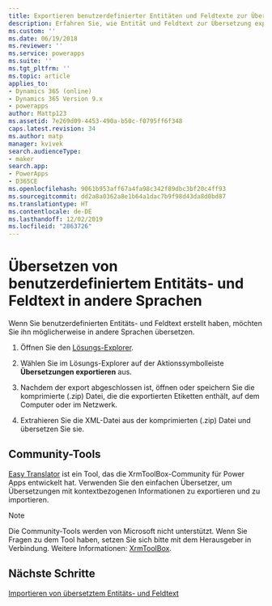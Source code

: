 ```yaml
---
title: Exportieren benutzerdefinierter Entitäten und Feldtexte zur Übersetzung mit Power Apps | MicrosoftDocs
description: Erfahren Sie, wie Entität und Feldtext zur Übersetzung exportiert werden
ms.custom: ''
ms.date: 06/19/2018
ms.reviewer: ''
ms.service: powerapps
ms.suite: ''
ms.tgt_pltfrm: ''
ms.topic: article
applies_to:
- Dynamics 365 (online)
- Dynamics 365 Version 9.x
- powerapps
author: Mattp123
ms.assetid: 7e269d09-4453-490a-b50c-f0795ff6f348
caps.latest.revision: 34
ms.author: matp
manager: kvivek
search.audienceType:
- maker
search.app:
- PowerApps
- D365CE
ms.openlocfilehash: 9061b953aff67a4fa98c342f89dbc3bf20c4ff93
ms.sourcegitcommit: dd2a8a0362a8e1b64a1dac7b9f98d43da8d0bd87
ms.translationtype: HT
ms.contentlocale: de-DE
ms.lasthandoff: 12/02/2019
ms.locfileid: "2863726"
---
```

# <a name="translate-customized-entity-and-field-text-into-other-languages"></a>Übersetzen von benutzerdefiniertem Entitäts- und Feldtext in andere Sprachen

Wenn Sie benutzerdefinierten Entitäts- und Feldtext erstellt haben, möchten Sie ihn möglicherweise in andere Sprachen übersetzen.  
  
1. Öffnen Sie den [Lösungs-Explorer](../model-driven-apps/advanced-navigation.md#solution-explorer).    
  
2. Wählen Sie im Lösungs-Explorer auf der Aktionssymbolleiste **Übersetzungen exportieren** aus.  
3.  Nachdem der export abgeschlossen ist, öffnen oder speichern Sie die komprimierte (.zip) Datei, die die exportierten Etiketten enthält, auf dem Computer oder im Netzwerk.  
  
4.  Extrahieren Sie die XML-Datei aus der komprimierten (.zip) Datei und übersetzen Sie sie.  

## <a name="community-tools"></a>Community-Tools

[Easy Translator](https://www.xrmtoolbox.com/plugins/MsCrmTools.Translator/) ist ein Tool, das die XrmToolBox-Community für Power Apps entwickelt hat. Verwenden Sie den einfachen Übersetzer, um Übersetzungen mit kontextbezogenen Informationen zu exportieren und zu importieren. 

> [!NOTE]
> Die Community-Tools werden von Microsoft nicht unterstützt. Wenn Sie Fragen zu dem Tool haben, setzen Sie sich bitte mit dem Herausgeber in Verbindung. Weitere Informationen: [XrmToolBox](https://www.xrmtoolbox.com).

## <a name="next-steps"></a>Nächste Schritte  
 [Importieren von übersetztem Entitäts- und Feldtext](import-translated-entity-field-text.md)
